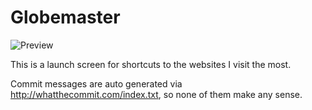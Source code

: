 # Globemaster

![Preview](assets/preview_launch_hub.gif)

This is a launch screen for shortcuts to the websites I visit the most.

Commit messages are auto generated via http://whatthecommit.com/index.txt, so none of them make any sense.